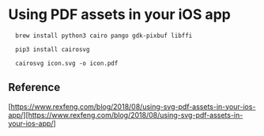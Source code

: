 # Using PDF assets in your iOS app


 ```
   brew install python3 cairo pango gdk-pixbuf libffi

   pip3 install cairosvg

   cairosvg icon.svg -o icon.pdf
 ```


 ## Reference

 [https://www.rexfeng.com/blog/2018/08/using-svg-pdf-assets-in-your-ios-app/][https://www.rexfeng.com/blog/2018/08/using-svg-pdf-assets-in-your-ios-app/]